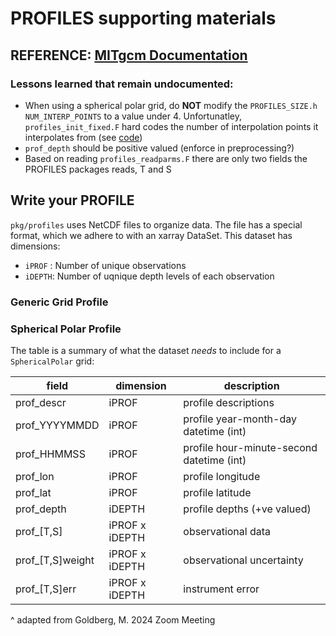 # PROFILES supporting materials

**REFERENCE**: [MITgcm Documentation](https://mitgcm.readthedocs.io/en/latest/ocean_state_est/ocean_state_est.html#profiles-model-data-comparisons-at-observed-locations)
--------------------------

### Lessons learned that remain undocumented:
- When using a spherical polar grid, do **NOT** modify the `PROFILES_SIZE.h` `NUM_INTERP_POINTS` to a value under 4. Unfortunatley, `profiles_init_fixed.F` hard codes the number of interpolation points it interpolates from (see [code](https://github.com/MITgcm/MITgcm/blob/720a211d38820130cd25d86c0cf2a6770d985117/pkg/profiles/profiles_init_fixed.F#L486-L499))
- `prof_depth` should be positive valued (enforce in preprocessing?)
- Based on reading `profiles_readparms.F` there are only two fields the PROFILES packages reads, T and S


## Write your PROFILE
`pkg/profiles` uses NetCDF files to organize data. The file has a special format, which we adhere to with an xarray DataSet. This dataset has dimensions:
- `iPROF` :  Number of unique observations 
- `iDEPTH`:  Number of uqnique depth levels of each observation
  
### Generic Grid Profile


### Spherical Polar Profile
The table is a summary of what the dataset _needs_ to include for a `SphericalPolar` grid:

| field | dimension | description |
|--|--|--|
| prof_descr | iPROF | profile descriptions |
| prof_YYYYMMDD | iPROF | profile year-month-day datetime (int) |
| prof_HHMMSS | iPROF | profile hour-minute-second datetime (int) |
| prof_lon | iPROF | profile longitude |
| prof_lat | iPROF | profile latitude |
| prof_depth | iDEPTH | profile depths (+ve valued) |
| prof_[T,S] | iPROF x iDEPTH | observational data |
| prof_[T,S]weight | iPROF x iDEPTH | observational uncertainty |
| prof_[T,S]err | iPROF x iDEPTH | instrument error |

^ adapted from Goldberg, M. 2024 Zoom Meeting
